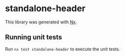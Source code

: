 # standalone-header

This library was generated with [Nx](https://nx.dev).

## Running unit tests

Run `nx test standalone-header` to execute the unit tests.

